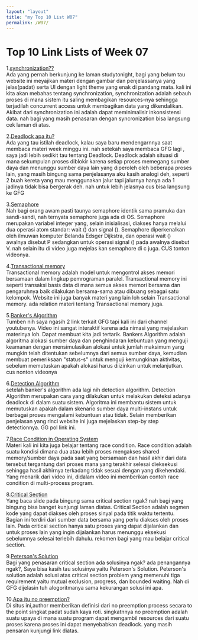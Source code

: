 ```yaml
---
layout: "layout"
title: "my Top 10 List W07"
permalink: /W07/
---
```


# Top 10 Link Lists of Week 07

   1.[synchronization??](https://www.studytonight.com/operating-system/process-synchronization#)<br>
      Ada yang pernah berkunjung ke laman studytonight, bagi yang belum tau website ini meyajikan materi dengan gambar dan penjelassanya yang jelas(padat) serta UI dengan light theme yang enak di pandang mata. 
      kali ini kita akan mebahas tentang synchronization, synchronization adalah sebauh proses di mana sistem itu saling membagikan resources-nya sehingga terjadilah concurrent access untuk membagikan data yang dikendalikan. 
      Akibat dari synchronization ini adalah dapat meminimalisir inkonsistensi data. nah bagi yang masih penasaran dengan syncronization bisa langsung cek laman di atas.

   2.[Deadlock apa itu?](https://www.geeksforgeeks.org/introduction-of-deadlock-in-operating-system/)<br>
      Ada yang tau istilah deadlock, kalau saya baru mendengarnnya saat membaca materi week minggu ini. nah setekah saya membaca GFG lagi , saya jadi lebih sedikit tau tentang Deadlock. Deadlock adalah situasi di mana sekumpulan proses 
      diblokir karena setiap proses memegang sumber daya dan menunggu sumber daya lain yang diperoleh oleh beberapa proses lain, yang masih bingung sama penjelasanya aku kasih analogi deh, seperti 2 buah kereta yang mau menggunakan jalur 
      tapi jalurnya hanya ada 1 jadinya tidak bisa bergerak deh. nah untuk lebih jelasnya cus bisa langsung ke GFG

   3.[Semaphore](https://www.youtube.com/watch?v=ukM_zzrIeXs)<br>
      Nah bagi orang awam pasti taunya semaphore identik sama pramuka dan sandi-sandi, nah ternyata semaphore juga ada di OS. Semaphore merupakan variabel integer yang, selain inisialisasi, diakses hanya melalui dua operasi atom standar: wait () dan signal (). 
      Semaphore diperkenalkan oleh ilmuwan komputer Belanda Edsger Dijkstra, dan operasi wait () awalnya disebut P sedangkan untuk operasi signal () pada awalnya disebut V. nah selain itu di video juga mejelas kan semaphore di c juga. CUS tonton videonya.

   4.[Transactional memory](https://www.ibm.com/docs/en/xffbg/121.141?topic=fortran-transactional-memory)<br>
      Transactional memory adalah model untuk mengontrol akses memori bersamaan dalam lingkup pemrograman paralel. Transactional memory ini seperti transaksi basis data di mana semua akses memori bersama dan pengaruhnya baik dilakukan bersama-sama atau dibuang 
      sebagai satu kelompok. Website ini juga banyak materi yang lain loh selain Transactional memory. ada relation materi tentang Transactional memory juga.
   
   5.[Banker's Algorithm](https://www.youtube.com/watch?v=lMNrmDUJ3GY)<br>
      Tumben nih saya ngasih 2 link terkait GFG tapi kali ini dari channel youtubenya. Video ini sangat interaktif karena ada nimasi yang mejelaskan materinya loh. Dapat membuat kita jadi tertarik. Bankers Algorithm adalah 
      algoritma alokasi sumber daya dan penghindaran kebuntuan yang menguji keamanan dengan mensimulasikan alokasi untuk jumlah maksimum yang mungkin telah ditentukan sebelumnya dari semua sumber daya, 
      kemudian membuat pemeriksaan "status-s" untuk menguji kemungkinan aktivitas, sebelum memutuskan apakah alokasi harus diizinkan untuk melanjutkan. cus nonton videonya

   6.[Detection Algorithm](https://prepinsta.com/operating-systems/deadlock-detection-algorithm/)<br>
      setelah banker's algorithm ada lagi nih detection algorithm.  Detection Algorithm merupakan cara yang dilakukan untuk melakukan deteksi adanya deadlock di dalam suatu sistem. Algoritma ini membantu sistem untuk memutuskan 
      apakah dalam skenario sumber daya multi-instans untuk berbagai proses mengalami kebuntuan atau tidak. Selain memberikan penjelasan yang rinci website ini juga mejelaskan step-by step detectionnya. GG pol link ini.

   7.[Race Condition in Operating System](https://www.youtube.com/watch?v=7aF0q7NfwfA)<br>
      Materi kali ini kita juga belajar tentang race condition. Race condition adalah suatu kondisi dimana dua atau lebih proses mengakses shared memory/sumber daya pada saat yang bersamaan dan hasil akhir dari data 
      tersebut tergantung dari proses mana yang terakhir selesai dieksekusi sehingga hasil akhirnya terkadang tidak sesuai dengan yang dikehendaki. Yang menarik dari video ini, didalam video ini memberikan contoh race
      condition di multi-process program.

   8.[Critical Section ](https://www.guru99.com/process-synchronization.html)<br>
      Yang baca slide pada bingung sama critical section ngak? nah bagi yang bingung bisa banget kunjungi laman diatas. Critical Section adalah segmen kode yang dapat diakses oleh proses sinyal pada titik waktu tertentu. 
      Bagian ini terdiri dari sumber data bersama yang perlu diakses oleh proses lain. Pada critical section hanya satu proses yang dapat dijalankan dan untuk proses lain yang ingin dijalankan harus menunggu eksekusi 
      sebelumnya selesai terlebih dahulu. rekomen bagi yang mau belajar critical section.


   9.[Peterson's Solution](https://www.geeksforgeeks.org/introduction-of-process-synchronization/)<br>
      Bagi yang penasaran critical section ada solusinya ngak? ada penangannya ngak?, Saya bisa kasih tau solusinya yaitu Peterson's Solution.
      Peterson's solution adalah solusi atas critical section problem yang memenuhi tiga requirement yaitu mutual exclusion, progress, dan bounded waiting. 
      Nah di GFG dijelasin tuh alogoritmanya sama kekurangan solusi ini apa.


   10.[Apa itu no preemption?](https://www.javatpoint.com/os-deadlock-prevention)<br>
       Di situs ini,author memberikan definisi dari no preemption process secara to the point singkat padat sudah kaya roti. singkatnnya no preemption adalah 
       suatu upaya di mana suatu program dapat mengambil resources dari suatu proses karena proses ini dapat menyebabkan deadlock. yang masih pensaran kunjungi link diatas.
